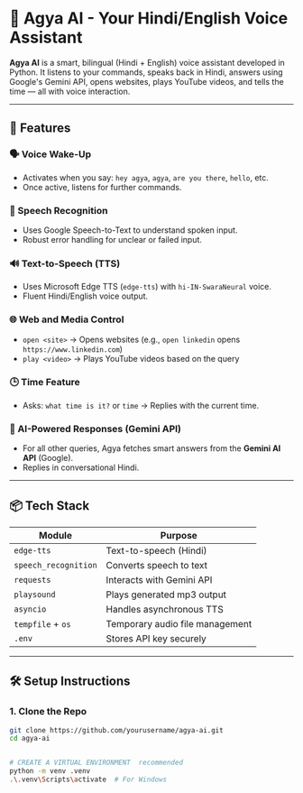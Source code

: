 ﻿# 🧠 Agya AI - Your Hindi/English Voice Assistant

**Agya AI** is a smart, bilingual (Hindi + English) voice assistant developed in Python. It listens to your commands, speaks back in Hindi, answers using Google's Gemini API, opens websites, plays YouTube videos, and tells the time — all with voice interaction.

---

## 🚀 Features

### 🗣️ Voice Wake-Up
- Activates when you say: `hey agya`, `agya`, `are you there`, `hello`, etc.
- Once active, listens for further commands.

### 🧏 Speech Recognition
- Uses Google Speech-to-Text to understand spoken input.
- Robust error handling for unclear or failed input.

### 🔊 Text-to-Speech (TTS)
- Uses Microsoft Edge TTS (`edge-tts`) with `hi-IN-SwaraNeural` voice.
- Fluent Hindi/English voice output.

### 🌐 Web and Media Control
- `open <site>` → Opens websites (e.g., `open linkedin` opens `https://www.linkedin.com`)
- `play <video>` → Plays YouTube videos based on the query

### 🕒 Time Feature
- Asks: `what time is it?` or `time` → Replies with the current time.

### 🤖 AI-Powered Responses (Gemini API)
- For all other queries, Agya fetches smart answers from the **Gemini AI API** (Google).
- Replies in conversational Hindi.



---

## 📦 Tech Stack

| Module               | Purpose                           |
|----------------------|-----------------------------------|
| `edge-tts`           | Text-to-speech (Hindi)            |
| `speech_recognition` | Converts speech to text           |
| `requests`           | Interacts with Gemini API         |
| `playsound`          | Plays generated mp3 output        |
| `asyncio`            | Handles asynchronous TTS          |
| `tempfile` + `os`    | Temporary audio file management   |
| `.env`               | Stores API key securely           |

---

## 🛠️ Setup Instructions

### 1. Clone the Repo
```bash
git clone https://github.com/yourusername/agya-ai.git
cd agya-ai


# CREATE A VIRTUAL ENVIRONMENT  recommended
python -m venv .venv
.\.venv\Scripts\activate  # For Windows
